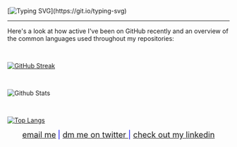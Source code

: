 [![Typing SVG](https://readme-typing-svg.herokuapp.com?color=%2336BCF7&center=false&vCenter=true&width=800&lines=👋+👋+👋;Hi+there;+I'm+Shahbaj+Singh;Welcome+to+My+GitHub+Profile!)](https://git.io/typing-svg)
<hr />
<p>Here's a look at how active I've been on GitHub recently and an overview of the common languages used throughout my repositories:</p>
<br />

[![GitHub Streak](https://github-readme-streak-stats.herokuapp.com?user=shahbajsingh&theme=react&hide_border=false&date_format=j%20M%5B%20Y%5D)](https://git.io/streak-stats)

<br />

![Github Stats](https://github-readme-stats.vercel.app/api?username=shahbajsingh&layout=compact&show_icons=true&theme=react&custom_title=GitHub&nbsp;Stats&include_all_commits=true)

<br />

[![Top Langs](https://github-readme-stats.vercel.app/api/top-langs/?username=shahbajsingh&layout=compact&custom_title=Language&nbsp;Overview&langs_count=8&theme=react)](https://github.com/anuraghazra/github-readme-stats)
<div style="margin-left:auto;margin-right:auto;text-align:center">
      <span class="nowrap" style="color:blue;font-size:18px;"><a href="mailto:shahbajs987@gmail.com?subject=From Github">email me</a></span>
      <span class="nowrap" style="color:blue;font-size:18px;"> | <a href="https://twitter.com/messages/compose?recipient_id=2681523565&text=Hey%20Shahbaj">dm me on twitter </a></span>
      <span class="nowrap" style="color:blue;font-size:18px;"> | <a href="https://www.linkedin.com/in/shahbaj-singh-84b12a202/">check out my linkedin</a></span>
</div>
